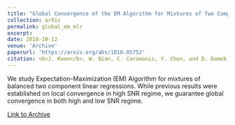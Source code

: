 ```yaml
---
title: "Global Convergence of the EM Algorithm for Mixtures of Two Component Linear Regression"
collection: arXiv
permalink: global_em_mlr
excerpt: 
date: 2018-10-12
venue: 'Archive'
paperurl: 'https://arxiv.org/abs/1810.05752'
citation: <b>J. Kwon</b>, W. Qian, C. Caramanis, Y. Chen, and D. Damek, <b>&quot; <a href="{{ base_path }}{{ post.url }}" rel="permalink">{{ title }}</a> &quot;</b>, <i>Proceedings of the 32nd Annual Conference on Learning Theory (COLT) 2019.</i>
---
```


We study Expectation-Maximization (EM) Algorithm for mixtures of balanced two component linear regressions. While previous results were established on local convergence in high SNR regime, we guarantee global convergence in both high and low SNR regime. 

[Link to Archive](https://arxiv.org/abs/1810.05752)
